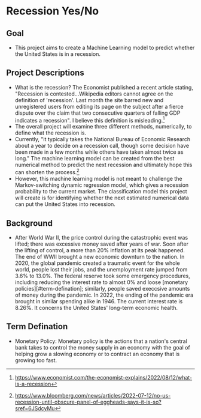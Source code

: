 # Recession Yes/No


## Goal
- This project aims to create a Machine Learning model to predict whether the United States is in a recession.

## Project Descriptions
- What is the recession? The Economist published a recent article stating, "Recession is contested...Wikipedia editors cannot agree on the definition of 'recession'. Last month the site barred new and unregistered users from editing its page on the subject after a fierce dispute over the claim that two consecutive quarters of falling GDP indicates a recession". I believe this definition is misleading.[^1]
- The overall project will examine three different methods, numerically, to define what the recession is.
- Currently, "it typically takes the National Bureau of Economic Research about a year to decide on a recession call, though some decision have been made in a few months while others have taken almost twice as long." The machine learning model can be created from the best numerical method to predict the next recession and ultimately hope this can shorten the process.[^2]
- However, this machine learning model is not meant to challenge the Markov-switching dynamic regression model, which gives a recession probability to the current market. The classification model this project will create is for identifying whether the next estimated numerical data can put the United States into recession.

## Background
- After World War II, the price control during the catastrophic event was lifted; there was excessive money saved after years of war. Soon after the lifting of control, a more than 20% inflation at its peak happened. The end of WWII brought a new economic downturn to the nation. In 2020, the global pandemic created a traumatic event for the whole world, people lost their jobs, and the unemployment rate jumped from 3.6% to 13.0%. The federal reserve took some emergency procedures, including reducing the interest rate to almost 0% and loose [monetary policies][#term-defination]; similarly, people saved execcsive amounts of money during the pandemic. In 2022, the ending of the pandemic era brought in similar spending alike in 1946. The current interest rate is 8.26%. It concerns the United States' long-term economic health.




## Term Defination
- Monetary Policy: Monetary policy is the actions that a nation's central bank takes to control the money supply in an economy with the goal of helping grow a slowing economy or to contract an economy that is growing too fast.







[^1]: https://www.economist.com/the-economist-explains/2022/08/12/what-is-a-recession
[^2]: https://www.bloomberg.com/news/articles/2022-07-12/no-us-recession-until-obscure-panel-of-eggheads-says-it-is-so?sref=6JSdcyMu